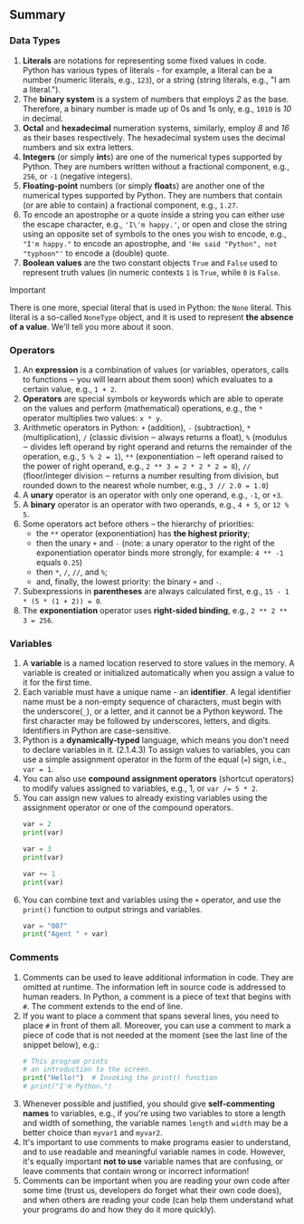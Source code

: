 ## Summary

### Data Types
1. **Literals** are notations for representing some fixed values in code. Python has various types of literals - for example, a literal can be a number (numeric literals, e.g., `123`), or a string (string literals, e.g., "I am a literal.").
2. The **binary system** is a system of numbers that employs _2_ as the base. Therefore, a binary number is made up of 0s and 1s only, e.g., `1010` is _10_ in decimal.
3. **Octal** and **hexadecimal** numeration systems, similarly, employ _8_ and _16_ as their bases respectively. The hexadecimal system uses the decimal numbers and six extra letters.
4. **Integers** (or simply **int**s) are one of the numerical types supported by Python. They are numbers written without a fractional component, e.g., `256`, or `-1` (negative integers).
5. **Floating-point** numbers (or simply **float**s) are another one of the numerical types supported by Python. They are numbers that contain (or are able to contain) a fractional component, e.g., `1.27`.
6. To encode an apostrophe or a quote inside a string you can either use the escape character, e.g., `'I\'m happy.'`, or open and close the string using an opposite set of symbols to the ones you wish to encode, e.g., `"I'm happy."` to encode an apostrophe, and `'He said "Python", not "typhoon"'` to encode a (double) quote.
7. **Boolean values** are the two constant objects `True` and `False` used to represent truth values (in numeric contexts `1` is `True`, while `0` is `False`.

> [!IMPORTANT]
> There is one more, special literal that is used in Python: the `None` literal. This literal is a so-called `NoneType` object, and it is used to represent **the absence of a value**. We'll tell you more about it soon.

### Operators
1. An **expression** is a combination of values (or variables, operators, calls to functions ‒ you will learn about them soon) which evaluates to a certain value, e.g., `1 + 2`.
2. **Operators** are special symbols or keywords which are able to operate on the values and perform (mathematical) operations, e.g., the `*` operator multiplies two values: `x * y`.
3. Arithmetic operators in Python: `+` (addition), `-` (subtraction), `*` (multiplication), `/` (classic division ‒ always returns a float), `%` (modulus ‒ divides left operand by right operand and returns the remainder of the operation, e.g., `5 % 2 = 1`), `**` (exponentiation ‒ left operand raised to the power of right operand, e.g., `2 ** 3 = 2 * 2 * 2 = 8`), `//` (floor/integer division ‒ returns a number resulting from division, but rounded down to the nearest whole number, e.g., `3 // 2.0 = 1.0`)
4. A **unary** operator is an operator with only one operand, e.g., `-1`, or `+3`.
5. A **binary** operator is an operator with two operands, e.g., `4 + 5`, or `12 % 5`.
6. Some operators act before others – the hierarchy of priorities:
   - the `**` operator (exponentiation) has **the highest priority**;
   - then the unary `+` and `-` (note: a unary operator to the right of the exponentiation operator binds more strongly, for example: `4 ** -1` equals `0.25`)
   - then `*`, `/`, `//`, and `%`;
   - and, finally, the lowest priority: the binary `+` and `-`.
7. Subexpressions in **parentheses** are always calculated first, e.g., `15 - 1 * (5 * (1 + 2)) = 0`.
8. The **exponentiation** operator uses **right-sided binding**, e.g., `2 ** 2 ** 3 = 256`.

### Variables
1. A **variable** is a named location reserved to store values in the memory. A variable is created or initialized automatically when you assign a value to it for the first time.
2. Each variable must have a unique name - an **identifier**. A legal identifier name must be a non-empty sequence of characters, must begin with the underscore(`_`), or a letter, and it cannot be a Python keyword. The first character may be followed by underscores, letters, and digits. Identifiers in Python are case-sensitive.
3. Python is a **dynamically-typed** language, which means you don't need to declare variables in it. (2.1.4.3) To assign values to variables, you can use a simple assignment operator in the form of the equal (`=`) sign, i.e., `var = 1`.
4. You can also use **compound assignment operators** (shortcut operators) to modify values assigned to variables, e.g., 1, or `var /= 5 * 2`.
5. You can assign new values to already existing variables using the assignment operator or one of the compound operators.
   ```python
   var = 2
   print(var)
   
   var = 3
   print(var)
   
   var += 1
   print(var)
   ```
6. You can combine text and variables using the `+` operator, and use the `print()` function to output strings and variables.
   ```python
   var = "007"
   print("Agent " + var)
   ```
   
### Comments
1. Comments can be used to leave additional information in code. They are omitted at runtime. The information left in source code is addressed to human readers. In Python, a comment is a piece of text that begins with `#`. The comment extends to the end of line.
2. If you want to place a comment that spans several lines, you need to place `#` in front of them all. Moreover, you can use a comment to mark a piece of code that is not needed at the moment (see the last line of the snippet below), e.g.:
   ```python
   # This program prints
   # an introduction to the screen.
   print("Hello!")  # Invoking the print() function
   # print("I'm Python.")
   ```
3. Whenever possible and justified, you should give **self-commenting names** to variables, e.g., if you're using two variables to store a length and width of something, the variable names `length` and `width` may be a better choice than `myvar1` and `myvar2`.
4. It's important to use comments to make programs easier to understand, and to use readable and meaningful variable names in code. However, it's equally important **not to use** variable names that are confusing, or leave comments that contain wrong or incorrect information!
5. Comments can be important when you are reading your own code after some time (trust us, developers do forget what their own code does), and when others are reading your code (can help them understand what your programs do and how they do it more quickly).